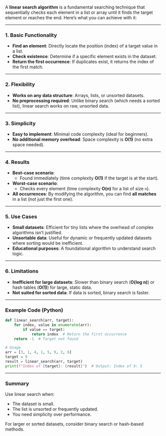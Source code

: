A **linear search algorithm** is a fundamental searching technique that sequentially checks each element in a list or array until it finds the target element or reaches the end. Here’s what you can achieve with it:

---

### **1. Basic Functionality**
- **Find an element**: Directly locate the position (index) of a target value in a list.
- **Check existence**: Determine if a specific element exists in the dataset.
- **Return the first occurrence**: If duplicates exist, it returns the index of the first match.

---

### **2. Flexibility**
- **Works on any data structure**: Arrays, lists, or unsorted datasets.
- **No preprocessing required**: Unlike binary search (which needs a sorted list), linear search works on raw, unsorted data.

---

### **3. Simplicity**
- **Easy to implement**: Minimal code complexity (ideal for beginners).
- **No additional memory overhead**: Space complexity is **O(1)** (no extra space needed).

---

### **4. Results**
- **Best-case scenario**: 
  - Found immediately (time complexity **O(1)** if the target is at the start).
- **Worst-case scenario**: 
  - Checks every element (time complexity **O(n)** for a list of size `n`).
- **All occurrences**: By modifying the algorithm, you can find **all matches** in a list (not just the first one).

---

### **5. Use Cases**
- **Small datasets**: Efficient for tiny lists where the overhead of complex algorithms isn’t justified.
- **Unsortable data**: Useful for dynamic or frequently updated datasets where sorting would be inefficient.
- **Educational purposes**: A foundational algorithm to understand search logic.

---

### **6. Limitations**
- **Inefficient for large datasets**: Slower than binary search (**O(log n)**) or hash tables (**O(1)**) for large, static data.
- **Not suited for sorted data**: If data is sorted, binary search is faster.

---

### Example Code (Python)
```python
def linear_search(arr, target):
    for index, value in enumerate(arr):
        if value == target:
            return index  # Return the first occurrence
    return -1  # Target not found

# Usage
arr = [3, 1, 4, 1, 5, 9, 2, 6]
target = 9
result = linear_search(arr, target)
print(f"Index of {target}: {result}")  # Output: Index of 9: 5
```

---

### **Summary**
Use linear search when:
- The dataset is small.
- The list is unsorted or frequently updated.
- You need simplicity over performance.

For larger or sorted datasets, consider binary search or hash-based methods.